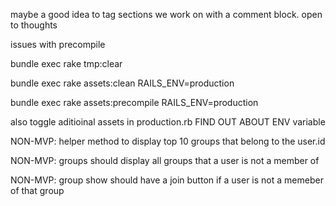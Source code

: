 maybe a good idea to tag sections we work on with a comment block. open to thoughts






issues with precompile


bundle exec rake tmp:clear

 bundle exec rake assets:clean RAILS_ENV=production

 bundle exec rake assets:precompile RAILS_ENV=production

 also toggle aditioinal assets in production.rb
 FIND OUT ABOUT ENV variable


NON-MVP: helper method to display top 10 groups that belong to the user.id

NON-MVP: groups should display all groups that a user is not a member of

NON-MVP: group show should have a join button if a user is not a memeber of that group
